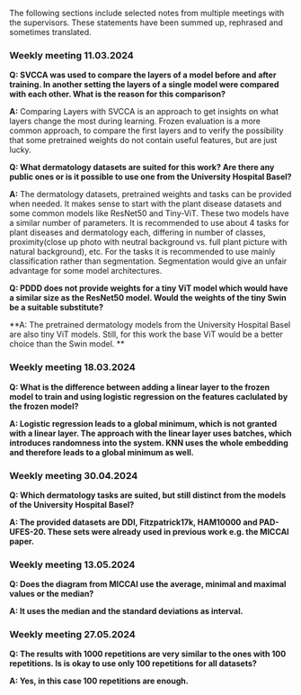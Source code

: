 The following sections include selected notes from multiple meetings with the supervisors. These statements have been summed up, rephrased and sometimes translated.

### Weekly meeting 11.03.2024

**Q: SVCCA was used to compare the layers of a model before and after training. In another setting the layers of a single model were compared with each other. What is the reason for this comparison?**

**A:** Comparing Layers with SVCCA is an approach to get insights on what layers change the most during learning. Frozen evaluation is a more common approach, to compare the first layers and to verify the possibility that some pretrained weights do not contain useful features, but are just lucky.

**Q: What dermatology datasets are suited for this work? Are there any public ones or is it possible to use one from the University Hospital Basel?**

**A:** The dermatology datasets, pretrained weights and tasks can be provided when needed. It makes sense to start with the plant disease datasets and some common models like ResNet50 and Tiny-ViT. These two models have a similar number of parameters.
It is recommended to use about 4 tasks for plant diseases and dermatology each, differing in number of classes, proximity(close up photo with neutral background vs. full plant picture with natural background), etc.
For the tasks it is recommended to use mainly classification rather than segmentation. Segmentation would give an unfair advantage for some model architectures.

**Q: PDDD does not provide weights for a tiny ViT model which would have a similar size as the ResNet50 model. Would the weights of the tiny Swin be a suitable substitute?**

**A: The pretrained dermatology models from the University Hospital Basel are also tiny ViT models. Still, for this work the base ViT would be a better choice than the Swin model. **

### Weekly meeting 18.03.2024

**Q: What is the difference between adding a linear layer to the frozen model to train and using logistic regression on the features caclulated by the frozen model?**

**A: Logistic regression leads to a global minimum, which is not granted with a linear layer. The approach with the linear layer uses batches, which introduces randomness into the system. KNN uses the whole embedding and therefore leads to a global minimum as well.**

<!-- ### Weekly meeting 16.04.2024 -->
<!-- MICCAI paper -->

### Weekly meeting 30.04.2024

**Q: Which dermatology tasks are suited, but still distinct from the models of the University Hospital Basel?**

**A: The provided datasets are DDI, Fitzpatrick17k, HAM10000 and PAD-UFES-20. These sets were already used in previous work e.g. the MICCAI paper.**

### Weekly meeting 13.05.2024

**Q: Does the diagram from MICCAI use the average, minimal and maximal values or the median?**

**A: It uses the median and the standard deviations as interval.**

<!-- ### Weekly meeting 13.05.2024 -->
<!-- More repetitions, higher k, fitzpatrick 3-partitions -->

### Weekly meeting 27.05.2024

**Q: The results with 1000 repetitions are very similar to the ones with 100 repetitions. Is is okay to use only 100 repetitions for all datasets?**

**A: Yes, in this case 100 repetitions are enough.**

<!-- ### Weekly meeting ??.??.2024 -->

<!-- **Q: What?** -->

<!-- **A: That.** -->
